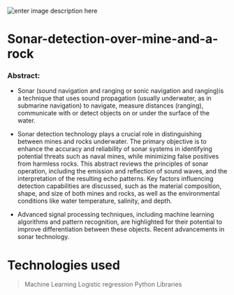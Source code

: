 ![enter image description here](https://encrypted-tbn0.gstatic.com/images?q=tbn:ANd9GcQx_6LWJOjMaIU7gf8NwY7h2AUID-JU2GIx0Q&s)
# Sonar-detection-over-mine-and-a-rock

### Abstract:
- Sonar (sound navigation and ranging or sonic navigation and ranging)is a technique that uses sound propagation (usually underwater, as in submarine navigation) to navigate, measure distances (ranging), communicate with or detect objects on or under the surface of the water.

- Sonar detection technology plays a crucial role in distinguishing between mines and rocks underwater. The primary objective is to enhance the accuracy and reliability of sonar systems in identifying potential threats such as naval mines, while minimizing false positives from harmless rocks. This abstract reviews the principles of sonar operation, including the emission and reflection of sound waves, and the interpretation of the resulting echo patterns. Key factors influencing detection capabilities are discussed, such as the material composition, shape, and size of both mines and rocks, as well as the environmental conditions like water temperature, salinity, and depth.

- Advanced signal processing techniques, including machine learning algorithms and pattern recognition, are highlighted for their potential to improve differentiation between these objects. Recent advancements in sonar technology.


# Technologies used

> Machine Learning
> Logistic regression
> Python Libraries 
